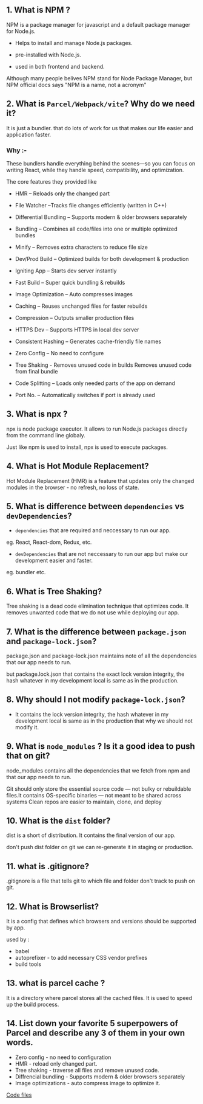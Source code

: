 

## 1. What is NPM ?
NPM is a package manager for javascript and a default package manager for Node.js.

- Helps to install and manage Node.js packages.

- pre-installed with Node.js.

- used in both frontend and backend.

Although many people belives NPM stand for Node Package Manager, but NPM official docs says "NPM is a name, not a acronym"

## 2. What is `Parcel/Webpack/vite`? Why do we need it?

It is just a bundler. that do lots of work for us that makes our life easier and application faster.

### Why :- 
These bundlers handle everything behind the scenes—so you can focus on writing React, while they handle speed, compatibility, and optimization.

The core features they provided like

- HMR – Reloads only the changed part

- File Watcher –Tracks file changes efficiently (written in C++)

- Differential Bundling – Supports modern & older browsers separately

- Bundling – Combines all code/files into one or multiple optimized bundles

- Minify – Removes extra characters to reduce file size

-  Dev/Prod Build – Optimized builds for both development & production

-  Igniting App – Starts dev server instantly

- Fast Build – Super quick bundling & rebuilds 

- Image Optimization – Auto compresses images

- Caching –  Reuses unchanged files for faster rebuilds

- Compression –  Outputs smaller production files

- HTTPS Dev –  Supports HTTPS in local dev server

- Consistent Hashing – Generates cache-friendly file names

- Zero Config – No need to configure

- Tree Shaking - Removes unused code in builds Removes unused code from final bundle

- Code Splitting –  Loads only needed parts of the app on demand

- Port No. –  Automatically switches if port is already used



## 3. What is npx ?
npx is node package executor. It allows to run Node.js packages directly from the command line globaly.

Just like npm is used to install, npx is used to execute packages.

## 4. What is Hot Module Replacement?
Hot Module Replacement (HMR) is a feature that updates only the changed modules in the browser -  no refresh, no loss of state.


## 5. What is difference between `dependencies` vs `devDependencies`?

- `dependencies` that are required and neccessary to run our app.

eg. React, React-dom, Redux, etc.

- `devDependencies` that are not neccessary to run our app but make our development easier and faster.

eg. bundler etc.


## 6. What is Tree Shaking?
Tree shaking is a dead code elimination technique that optimizes code. It removes unwanted code that we do not use while deploying our app.

## 7. What is the difference between `package.json` and `package-lock.json`?

package.json and package-lock.json maintains note of all the dependencies that our app needs to run.

but package.lock.json that contains the exact lock version integrity, the hash whatever in my development local is same as in the production.

## 8. Why should I not modify `package-lock.json`?
- It contains the lock version integrity, the hash whatever in my development local is same as in the production that why we should not modify it.

## 9. What is `node_modules` ? Is it a good idea to push that on git?
node_modules contains all the dependencies that we fetch from npm and that our app needs to run.

Git should only store the essential source code — not bulky or rebuildable files.It contains OS-specific binaries — not meant to be shared across systems Clean repos are easier to maintain, clone, and deploy


## 10. What is the `dist` folder?
dist is a short of distribution. It contains the final version of our app. 

don't push dist folder on git we can re-generate it in staging or production.

## 11. what is .gitignore?
.gitignore is a file that tells git to which file and folder don't track to push on git.

## 12. What is Browserlist?
It is a config that defines which browsers and versions should be supported by app.

used by : 
- babel
- autoprefixer - to add necessary CSS vendor prefixes
- build tools


## 13. what is parcel cache ?
It is a directory where parcel stores all the cached files. It is used to speed up the build process.

## 14. List down your favorite 5 superpowers of Parcel and describe any 3 of them in your own words.
- Zero config - no need to configuration
- HMR - reload only changed part.
- Tree shaking - traverse all files and remove unused code.
- Diffrencial bundling - Supports modern & older browsers separately
- Image optimizations - auto compress image to optimize it.

[Code files](../coding/App.js)